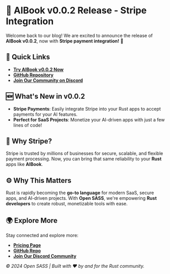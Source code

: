 # 🚀 AIBook v0.0.2 Release - Stripe Integration

Welcome back to our blog! We are excited to announce the release of **AIBook v0.0.2**, now with **Stripe payment integration!** 🎉

## 🔗 Quick Links

- [**Try AIBook v0.0.2 Now**](https://aibook-8syx.onrender.com/#pricing)
- [**GitHub Repository**](https://github.com/opensass/aibook)
- [**Join Our Community on Discord**](https://discord.gg/b5JbvHW5nv)

## 🆕 What's New in v0.0.2

- **Stripe Payments**: Easily integrate Stripe into your Rust apps to accept payments for your AI features.
- **Perfect for SaaS Projects**: Monetize your AI-driven apps with just a few lines of code!

## 📖 Why Stripe?

Stripe is trusted by millions of businesses for secure, scalable, and flexible payment processing.
Now, you can bring that same reliability to your **Rust** apps like **AIBook**.

## ⚙️ Why This Matters

Rust is rapidly becoming the **go-to language** for modern SaaS, secure apps, and AI-driven projects.
With **Open SASS**, we're empowering **Rust developers** to create robust, monetizable tools with ease.

## 🌍 Explore More

Stay connected and explore more:

- [**Pricing Page**](https://aibook-8syx.onrender.com/#pricing)
- [**GitHub Repo**](https://github.com/opensass/aibook)
- [**Join Our Discord Community**](https://discord.gg/b5JbvHW5nv)

_© 2024 Open SASS | Built with ❤️ by and for the Rust community._
